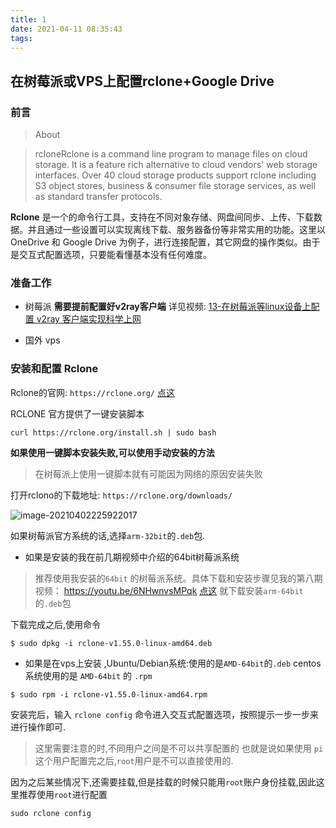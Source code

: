 ```yaml
---
title: 1
date: 2021-04-11 08:35:43
tags:
---
```

## 在树莓派或VPS上配置rclone+Google Drive

### 前言


>About

>rcloneRclone is a command line program to manage files on cloud storage. It is a feature rich alternative to cloud vendors' web storage interfaces. Over 40 cloud storage products support rclone including S3 object stores, business & consumer file storage services, as well as standard transfer protocols.



**Rclone** 是一个的命令行工具，支持在不同对象存储、网盘间同步、上传、下载数据。并且通过一些设置可以实现离线下载、服务器备份等非常实用的功能。这里以 OneDrive 和 Google Drive 为例子，进行连接配置，其它网盘的操作类似。由于是交互式配置选项，只要能看懂基本没有任何难度。



### 准备工作

* 树莓派 **需要提前配置好v2ray客户端** 详见视频:  [
13-在树莓派等linux设备上配置 v2ray 客户端实现科学上网](https://youtu.be/kMQqb1C_6tA)

 * 国外 vps

### 安装和配置 Rclone
Rclone的官网: `https://rclone.org/`  [点这](https://rclone.org/)


RCLONE 官方提供了一键安装脚本

```shell
curl https://rclone.org/install.sh | sudo bash
```

 **如果使用一键脚本安装失败,可以使用手动安装的方法**

> 在树莓派上使用一键脚本就有可能因为网络的原因安装失败

打开rclono的下载地址: `https://rclone.org/downloads/`

![image-20210402225922017](https://cdn.jsdelivr.net/gh/jth445600/picgo@master/小书匠/1617478236503.png)

如果树莓派官方系统的话,选择`arm-32bit`的`.deb`包.

* 如果是安装的我在前几期视频中介绍的64bit树莓派系统
> 推荐使用我安装的`64bit` 的树莓派系统。具体下载和安装步骤见我的第八期视频：
> https://youtu.be/6NHwnvsMPqk [点这](https://youtu.be/6NHwnvsMPqk)
> 就下载安装`arm-64bit` 的`.deb`包

下载完成之后,使用命令
```shell
$ sudo dpkg -i rclone-v1.55.0-linux-amd64.deb
```

* 如果是在vps上安装 ,Ubuntu/Debian系统:使用的是`AMD-64bit`的`.deb`
        centos系统使用的是 `AMD-64bit` 的 `.rpm`

```shell
$ sudo rpm -i rclone-v1.55.0-linux-amd64.rpm 
```

安装完后，输入 `rclone config` 命令进入交互式配置选项，按照提示一步一步来进行操作即可.
> 这里需要注意的时,不同用户之间是不可以共享配置的
也就是说如果使用 `pi`这个用户配置完之后,`root`用户是不可以直接使用的.

因为之后某些情况下,还需要挂载,但是挂载的时候只能用`root`账户身份挂载,因此这里推荐使用`root`进行配置
```shell
sudo rclone config
```



















